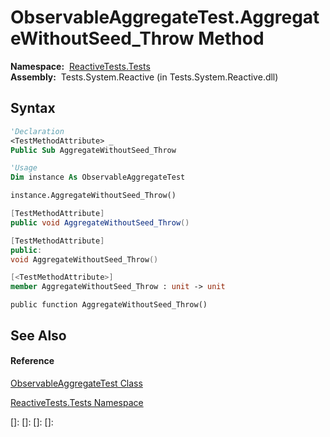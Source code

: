 # ObservableAggregateTest.AggregateWithoutSeed\_Throw Method

**Namespace:**  [ReactiveTests.Tests](ReactiveTests.Tests\ReactiveTests.Tests.md)  
**Assembly:**  Tests.System.Reactive (in Tests.System.Reactive.dll)

## Syntax

```vb
'Declaration
<TestMethodAttribute> _
Public Sub AggregateWithoutSeed_Throw
```

```vb
'Usage
Dim instance As ObservableAggregateTest

instance.AggregateWithoutSeed_Throw()
```

```csharp
[TestMethodAttribute]
public void AggregateWithoutSeed_Throw()
```

```c++
[TestMethodAttribute]
public:
void AggregateWithoutSeed_Throw()
```

```fsharp
[<TestMethodAttribute>]
member AggregateWithoutSeed_Throw : unit -> unit 
```

```jscript
public function AggregateWithoutSeed_Throw()
```

## See Also

#### Reference

[ObservableAggregateTest Class](ObservableAggregateTest\ObservableAggregateTest.md)

[ReactiveTests.Tests Namespace](ReactiveTests.Tests\ReactiveTests.Tests.md)

[]: 
[]: 
[]: 
[]: 
